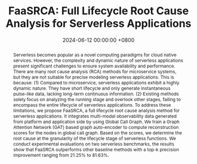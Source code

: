 ---
title:          "FaaSRCA: Full Lifecycle Root Cause Analysis for Serverless Applications"
date:           2024-06-12 00:00:00 +0800
selected:       true
pub:            >-
                In 39th IEEE/ACM International Conference on Automated Software Engineering.
pub_pre:        >-
                <span class="badge badge-pill badge-custom badge-success">ASE'24 (CCF A)</span>
# <span class="badge badge-pill badge-custom badge-info">FSE'24</span>
# pub_post:       'Under review.'
# pub_last:       '🏆 <span style="color:red"><b>Best Paper Award</b></span>'
abstract: >-
    Serverless becomes popular as a novel computing paradigms for cloud native services. However, the complexity and dynamic nature of serverless applications present significant challenges to ensure system availability and performance. There are many root cause analysis (RCA) methods for microservice systems, but they are not suitable for precise modeling serverless applications. This is because: (1) Compared to microservice, serverless applications exhibit a highly dynamic nature. They have short lifecycle and only generate instantaneous pulse-like data, lacking long-term continuous information. (2) Existing methods solely focus on analyzing the running stage and overlook other stages, failing to encompass the entire lifecycle of serverless applications. To address these limitations, we propose FaaSRCA, a full lifecycle root cause analysis method for serverless applications. It integrates multi-modal observability data generated from platform and application side by using Global Call Graph. We train a Graph Attention Network (GAT) based graph auto-encoder to compute reconstruction scores for the nodes in global call graph. Based on the scores, we determine the root cause at the granularity of the lifecycle stage of serverless functions. We conduct experimental evaluations on two serverless benchmarks, the results show that FaaSRCA outperforms other baseline methods with a top-k precision improvement ranging from 21.25% to 81.63%.
# cover:          assets/images/covers/Prism-cover.png
authors:
  - Jin Huang
  - Pengfei Chen
  - Guangba Yu
  - Yilun Wang
  - Haiyu Huang
  - Zilong He

links:
  Paper: 
  Project: 
  DOI: 
  BibTex: 
  # Arxiv:
---